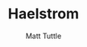 ---
layout: game
title: Haelstrom
play_url: http://matttuttle.com/prototypes/galactitron/
author: Matt Tuttle
---